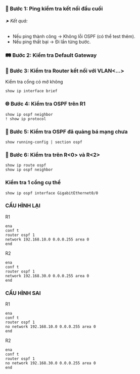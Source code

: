 ### 🔎 Bước 1: Ping kiểm tra kết nối đầu cuối
###### ➤ Kết quả:
- Nếu ping thành công → Không lỗi OSPF (có thể test thêm).
- Nếu ping thất bại → Đi lần từng bước.
### 🛤️ Bước 2: Kiểm tra Default Gateway
### 🧱 Bước 3: Kiểm tra Router kết nối với VLAN<...>
Kiểm tra cổng có mở không
```
show ip interface brief
```
### 🌐 Bước 4: Kiểm tra OSPF trên R1
```
show ip ospf neighbor
! show ip protocol
```
### 🧭 Bước 5: Kiểm tra OSPF đã quảng bá mạng chưa
```
show running-config | section ospf
```
### 🔁 Bước 6: Kiểm tra trên R<0> và R<2>
```
show ip route ospf
show ip ospf neighbor
```
### Kiểm tra 1 cổng cụ thể
```
show ip ospf interface GigabitEthernet0/0
```
### CẤU HÌNH LẠI
R1
```
ena
conf t
router ospf 1
network 192.168.10.0 0.0.0.255 area 0
end
```
R2
```
ena
conf t
router ospf 1
network 192.168.30.0 0.0.0.255 area 0
end
```
### CẤU HÌNH SAI
R1
```
ena
conf t
router ospf 1
no network 192.168.10.0 0.0.0.255 area 0
end
```
R2
```
ena
conf t
router ospf 1
no network 192.168.30.0 0.0.0.255 area 0
end
```
